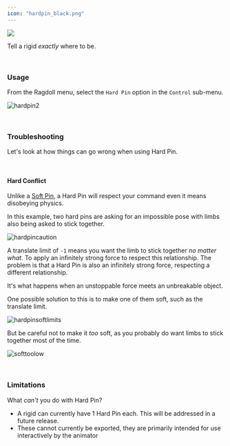 ```yaml
---
icon: "hardpin_black.png"
---
```


<div class="hero-container">
    <img class="hero-image" src=/yoga12.png>
</div>

Tell a rigid *exactly* where to be.

<br>

### Usage

From the Ragdoll menu, select the `Hard Pin` option in the `Control` sub-menu.

![hardpin2](https://user-images.githubusercontent.com/2152766/127813976-aff21ea1-12e9-4ac4-9f67-7bcf3293e360.gif)

<br>

### Troubleshooting

Let's look at how things can go wrong when using Hard Pin.

<br>

#### Hard Conflict

Unlike a [Soft Pin](/guides/soft_pin), a Hard Pin will respect your command even it means disobeying physics.

In this example, two hard pins are asking for an impossible pose with limbs also being asked to stick together.

![hardpincaution](https://user-images.githubusercontent.com/2152766/127813952-e53d3b72-75c8-4bdb-a8aa-4ab5504a359d.gif)

A translate limit of `-1` means you want the limb to stick together *no matter what*. To apply an infinitely strong force to respect this relationship. The problem is that a Hard Pin is also an infinitely strong force, respecting a different relationship.

It's what happens when an unstoppable force meets an unbreakable object.

One possible solution to this is to make one of them soft, such as the translate limit.

![hardpinsoftlimits](https://user-images.githubusercontent.com/2152766/127814630-ef6b674c-86be-4be8-8e70-88c745907ebf.gif)

But be careful not to make it *too* soft, as you probably do want limbs to stick together most of the time.

![softtoolow](https://user-images.githubusercontent.com/2152766/127814636-735f730d-db7c-4bd7-9c18-5794f3c1b4da.gif)

<br>

### Limitations

What *can't* you do with Hard Pin?

- A rigid can currently have 1 Hard Pin each. This will be addressed in a future release.
- These cannot currently be exported, they are primarily intended for use interactively by the animator
